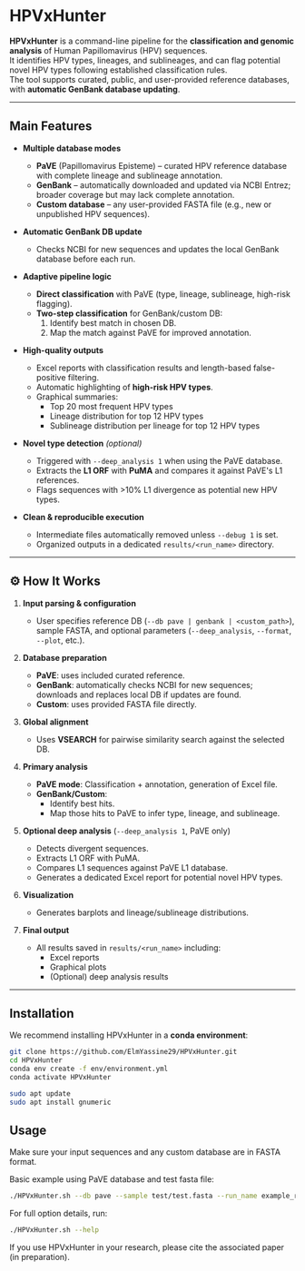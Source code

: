 # HPVxHunter

**HPVxHunter** is a command-line pipeline for the **classification and genomic analysis** of Human Papillomavirus (HPV) sequences.  
It identifies HPV types, lineages, and sublineages, and can flag potential novel HPV types following established classification rules.  
The tool supports curated, public, and user-provided reference databases, with **automatic GenBank database updating**.

---

##  Main Features

- **Multiple database modes**  
  - **PaVE** (Papillomavirus Episteme) – curated HPV reference database with complete lineage and sublineage annotation.  
  - **GenBank** – automatically downloaded and updated via NCBI Entrez; broader coverage but may lack complete annotation.  
  - **Custom database** – any user-provided FASTA file (e.g., new or unpublished HPV sequences).  

- **Automatic GenBank DB update**  
  - Checks NCBI for new sequences and updates the local GenBank database before each run.  

- **Adaptive pipeline logic**  
  - **Direct classification** with PaVE (type, lineage, sublineage, high-risk flagging).  
  - **Two-step classification** for GenBank/custom DB:  
    1. Identify best match in chosen DB.  
    2. Map the match against PaVE for improved annotation.  

- **High-quality outputs**  
  - Excel reports with classification results and length-based false-positive filtering.  
  - Automatic highlighting of **high-risk HPV types**.  
  - Graphical summaries:  
    - Top 20 most frequent HPV types  
    - Lineage distribution for top 12 HPV types  
    - Sublineage distribution per lineage for top 12 HPV types  

- **Novel type detection** *(optional)*  
  - Triggered with `--deep_analysis 1` when using the PaVE database.  
  - Extracts the **L1 ORF** with **PuMA** and compares it against PaVE's L1 references.  
  - Flags sequences with >10% L1 divergence as potential new HPV types.  

- **Clean & reproducible execution**  
  - Intermediate files automatically removed unless `--debug 1` is set.  
  - Organized outputs in a dedicated `results/<run_name>` directory.  

---

## ⚙ How It Works

1. **Input parsing & configuration**  
   - User specifies reference DB (`--db pave | genbank | <custom_path>`), sample FASTA, and optional parameters (`--deep_analysis`, `--format`, `--plot`, etc.).  

2. **Database preparation**  
   - **PaVE**: uses included curated reference.  
   - **GenBank**: automatically checks NCBI for new sequences; downloads and replaces local DB if updates are found.  
   - **Custom**: uses provided FASTA file directly.  

3. **Global alignment**  
   - Uses **VSEARCH** for pairwise similarity search against the selected DB.  

4. **Primary analysis**  
   - **PaVE mode**: Classification + annotation, generation of Excel file.  
   - **GenBank/Custom**:  
     - Identify best hits.  
     - Map those hits to PaVE to infer type, lineage, and sublineage.  

5. **Optional deep analysis** (`--deep_analysis 1`, PaVE only)  
   - Detects divergent sequences.  
   - Extracts L1 ORF with PuMA.  
   - Compares L1 sequences against PaVE L1 database.  
   - Generates a dedicated Excel report for potential novel HPV types.  

6. **Visualization**  
   - Generates barplots and lineage/sublineage distributions.  

7. **Final output**  
   - All results saved in `results/<run_name>` including:  
     - Excel reports  
     - Graphical plots  
     - (Optional) deep analysis results  

---

##  Installation

We recommend installing HPVxHunter in a **conda environment**:

```bash
git clone https://github.com/ElmYassine29/HPVxHunter.git
cd HPVxHunter
conda env create -f env/environment.yml
conda activate HPVxHunter

sudo apt update
sudo apt install gnumeric
```


## Usage 

Make sure your input sequences and any custom database are in FASTA format.

Basic example using PaVE database and test fasta file:

```bash
./HPVxHunter.sh --db pave --sample test/test.fasta --run_name example_run

```

For full option details, run:
```bash
./HPVxHunter.sh --help

```

If you use HPVxHunter in your research, please cite the associated paper (in preparation).
